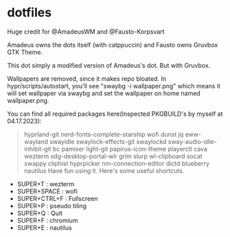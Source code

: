 # dotfiles

Huge credit for @AmadeusWM and @Fausto-Korpsvart

Amadeus owns the dots itself (with catppuccin) and Fausto owns Gruvbox GTK Theme.

This dot simply a modified version of Amadeus's dot. But with Gruvbox.

Wallpapers are removed, since it makes repo bloated. In hypr/scripts/autostart, you'll see "swaybg -i wallpaper.png" which means it will set wallpaper via swaybg and set the wallpaper on home named wallpaper.png.

You can find all required packages here(Inspected PKGBUILD's by myself at 04.17.2023): 
>hyprland-git nerd-fonts-complete-starship wofi dunst jq eww-wayland swayidle swaylock-effects-git swaylockd sway-audio-idle-inhibit-git bc pamixer light-git papirus-icon-theme playerctl cava wezterm xdg-desktop-portal-wlr grim slurp wl-clipboard socat swappy cliphist hyprpicker nm-connection-editor dictd blueberry nautilus
Have fun using it. Here's some useful shortcuts.

>
- SUPER+T : wezterm
- SUPER+SPACE : wofi
- SUPER+CTRL+F : Fullscreen
- SUPER+P : pseudo tiling
- SUPER+Q : Quit
- SUPER+F : chromium
- SUPER+E : nautilus

